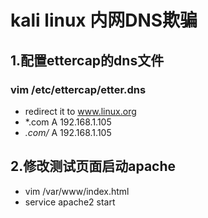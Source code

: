 # kali linux 内网DNS欺骗
## 1.配置ettercap的dns文件
### vim /etc/ettercap/etter.dns
- redirect it to www.linux.org
- *.com A 192.168.1.105
- *.com/* A 192.168.1.105
## 2.修改测试页面启动apache
- vim /var/www/index.html
- service apache2 start
